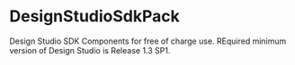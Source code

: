 DesignStudioSdkPack
===================

Design Studio SDK Components for free of charge use. REquired minimum version of Design Studio is Release 1.3 SP1.
